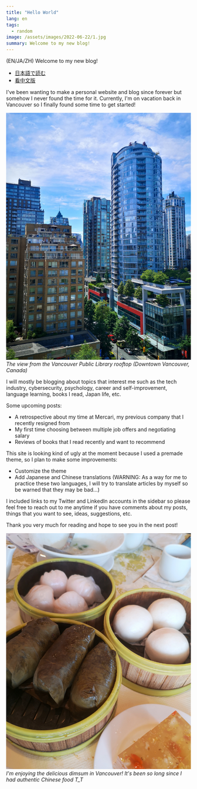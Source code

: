 ```yaml
---
title: "Hello World"
lang: en
tags:
  - random
image: /assets/images/2022-06-22/1.jpg
summary: Welcome to my new blog!
---
```


(EN/JA/ZH) Welcome to my new blog!

- [日本語で読む](https://gmgchow.github.io/ja/blog/2022/06/22/hello-world.html)
- [看中文版](https://gmgchow.github.io/zh/blog/2022/06/22/hello-world.html)

I've been wanting to make a personal website and blog since forever but somehow I never found the time for it. Currently, I'm on vacation back in Vancouver so I finally found some time to get started!

![](/assets/images/2022-06-22/1.jpg)
*The view from the Vancouver Public Library rooftop (Downtown Vancouver, Canada)*

I will mostly be blogging about topics that interest me such as the tech industry, cybersecurity, psychology, career and self-improvement, language learning, books I read, Japan life, etc.

Some upcoming posts:
- A retrospective about my time at Mercari, my previous company that I recently resigned from
- My first time choosing between multiple job offers and negotiating salary
- Reviews of books that I read recently and want to recommend

This site is looking kind of ugly at the moment because I used a premade theme, so I plan to make some improvements:
- Customize the theme
- Add Japanese and Chinese translations (WARNING: As a way for me to practice these two languages, I will try to translate articles by myself so be warned that they may be bad...)

I included links to my Twitter and LinkedIn accounts in the sidebar so please feel free to reach out to me anytime if you have comments about my posts, things that you want to see, ideas, suggestions, etc.  

Thank you very much for reading and hope to see you in the next post!

![](/assets/images/2022-06-22/2.jpg)
*I'm enjoying the delicious dimsum in Vancouver! It's been so long since I had authentic Chinese food T_T*
